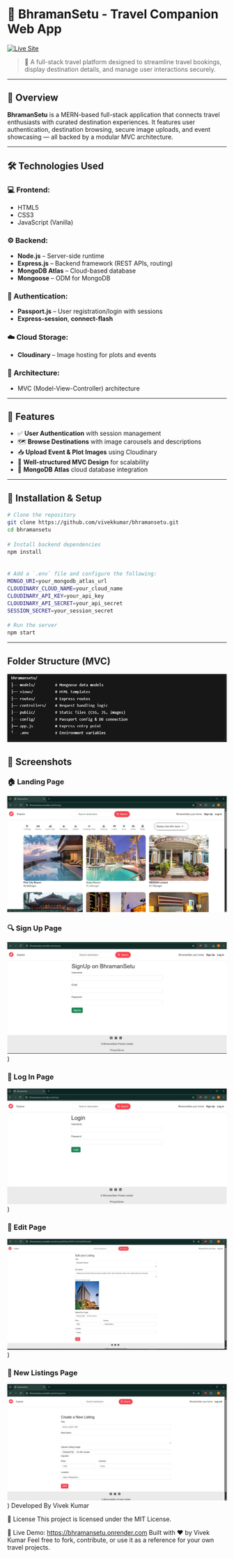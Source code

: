 # 🌉 BhramanSetu - Travel Companion Web App

[![Live Site](https://img.shields.io/badge/Live%20Demo-BhramanSetu-green?style=for-the-badge)](https://bhramansetu.onrender.com)

> 🚀 A full-stack travel platform designed to streamline travel bookings, display destination details, and manage user interactions securely.

---

## 📌 Overview

**BhramanSetu** is a MERN-based full-stack application that connects travel enthusiasts with curated destination experiences. It features user authentication, destination browsing, secure image uploads, and event showcasing — all backed by a modular MVC architecture.

---

## 🛠️ Technologies Used

### 💻 Frontend:
- HTML5
- CSS3
- JavaScript (Vanilla)

### ⚙️ Backend:
- **Node.js** – Server-side runtime
- **Express.js** – Backend framework (REST APIs, routing)
- **MongoDB Atlas** – Cloud-based database
- **Mongoose** – ODM for MongoDB

### 🔐 Authentication:
- **Passport.js** – User registration/login with sessions
- **Express-session**, **connect-flash**

### ☁️ Cloud Storage:
- **Cloudinary** – Image hosting for plots and events

### 🧱 Architecture:
- MVC (Model-View-Controller) architecture

---

## 🧰 Features

- ✅ **User Authentication** with session management
- 🗺️ **Browse Destinations** with image carousels and descriptions
- 📥 **Upload Event & Plot Images** using Cloudinary
- 🧭 **Well-structured MVC Design** for scalability
- 🧠 **MongoDB Atlas** cloud database integration



---

## 🚀 Installation & Setup

```bash
# Clone the repository
git clone https://github.com/vivekkumar/bhramansetu.git
cd bhramansetu

# Install backend dependencies
npm install


# Add a `.env` file and configure the following:
MONGO_URI=your_mongodb_atlas_url
CLOUDINARY_CLOUD_NAME=your_cloud_name
CLOUDINARY_API_KEY=your_api_key
CLOUDINARY_API_SECRET=your_api_secret
SESSION_SECRET=your_session_secret

# Run the server
npm start
```
---

##  Folder Structure (MVC)
![File Structure](Images/FileStructure.jpg)


## 📸 Screenshots

### 🏠 Landing Page
![LandingPage](Images/LandingPage.jpg)

### 🔍 Sign Up Page
![Sign Up Page](Images/SignUpPage.jpg))

### 📝 Log In Page
![Log In Page](Images/LogInPage.jpg))

### 🔐 Edit Page
![ Edit Page](Images/EditPage.jpg))

### 🔐 New Listings Page
![ New Listings Page](Images/NewListingPage.jpg))
Developed By
Vivek Kumar

📝 License
This project is licensed under the MIT License.

🔗 Live Demo: https://bhramansetu.onrender.com
Built with ❤️ by Vivek Kumar
Feel free to fork, contribute, or use it as a reference for your own travel projects.
